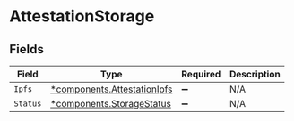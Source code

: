 # AttestationStorage


## Fields

| Field                                                                     | Type                                                                      | Required                                                                  | Description                                                               |
| ------------------------------------------------------------------------- | ------------------------------------------------------------------------- | ------------------------------------------------------------------------- | ------------------------------------------------------------------------- |
| `Ipfs`                                                                    | [*components.AttestationIpfs](../../models/components/attestationipfs.md) | :heavy_minus_sign:                                                        | N/A                                                                       |
| `Status`                                                                  | [*components.StorageStatus](../../models/components/storagestatus.md)     | :heavy_minus_sign:                                                        | N/A                                                                       |